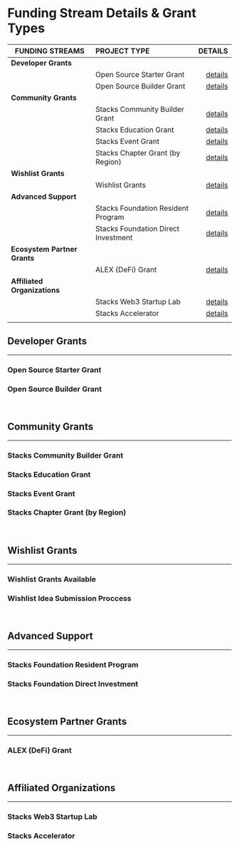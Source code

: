 # Funding Stream Details & Grant Types<!-- omit in toc -->


| FUNDING STREAMS              | PROJECT TYPE                        |                         DETAILS |
| ---------------------------- | :---------------------------------- | ------------------------------: |
| **Developer Grants**         |                                     |
|                              | Open Source Starter Grant           | [details](#open-source-starter-grant) |
|                              | Open Source Builder Grant           | [details](#open-source-builder-grant) |
| **Community Grants**         |                                     |                                 |
|                              | Stacks Community Builder Grant      | [details](#stacks-community-builder-grant) |
|                              | Stacks Education Grant              | [details](#stacks-education-grant) |
|                              | Stacks Event Grant                  | [details](#stacks-event-grant) |
|                              | Stacks Chapter Grant (by Region)    | [details](#stacks-chapter-grant-by-region) |
| **Wishlist Grants**          |                                     |                                 |
|                              | Wishlist Grants                     | [details](#wishlist-grants) |
| **Advanced Support**         |                                     |                                 |
|                              | Stacks Foundation Resident Program  | [details](#stacks-foundation-resident-program) |
|                              | Stacks Foundation Direct Investment | [details](#stacks-foundation-direct-investment) |
| **Ecosystem Partner Grants** |                                     |                                 |
|                              | ALEX (DeFi) Grant                   | [details](#alex-defi-grant) |
| **Affiliated Organizations** |                                     |                                 |
|                              | Stacks Web3 Startup Lab             | [details](#stacks-web3-startup-lab) |
|                              | Stacks Accelerator                  | [details](#stacks-accelerator) |
|                              |                                     |


## Developer Grants
---
### Open Source Starter Grant 
### Open Source Builder Grant

</br>

## Community Grants
---
### Stacks Community Builder Grant
### Stacks Education Grant
### Stacks Event Grant
### Stacks Chapter Grant (by Region)

</br>

## Wishlist Grants 
---
### Wishlist Grants Available
### Wishlist Idea Submission Proccess

</br>

## Advanced Support
---
### Stacks Foundation Resident Program
### Stacks Foundation Direct Investment

</br>

## Ecosystem Partner Grants
---

### ALEX (DeFi) Grant 

</br>

## Affiliated Organizations
---

### Stacks Web3 Startup Lab 
### Stacks Accelerator 